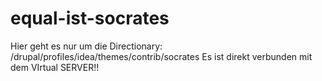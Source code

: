 # equal-ist-socrates
Hier geht es nur um die Directionary: /drupal/profiles/idea/themes/contrib/socrates
Es ist direkt verbunden mit dem VIrtual SERVER!!
